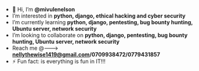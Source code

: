 - 👋 Hi, I’m <b>@mivulenelson</b>
- I’m interested in <b>python, django, ethical hacking and cyber security</b>
- I’m currently learning <b>python, django, pentesting, bug bounty hunting, Ubuntu server, network security </b>
- I’m looking to collaborate on <b>python, django, pentesting, bug bounty hunting, Ubuntu server, network security</b>
- Reach me @---> <b>nellythewise1419@gmail.com/0709938472/0779431857</b>
- ⚡ Fun fact: is everything is fun in IT!!!

<!---
mivulenelson/mivulenelson is a ✨ special ✨ repository because its `README.md` (this file) appears on your GitHub profile.
You can click the Preview link to take a look at your changes.
--->
